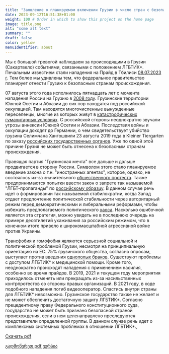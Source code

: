 ```yaml
---
title: "Заявление о планируемом включении Грузии в число стран с безопасным происхождением" # Title of your project
date: 2023-09-12T16:51:38+01:00
weight: 100 # Order in which to show this project on the home page
image: title.png
alt: "some alt text"
summary: ""
draft: false
color: yellow
menuIdentifier: about
---
```


Мы с большой тревогой наблюдаем за происходящими в Грузии (Сакартвело) событиями, связанными с положением ЛГБТИК\*. Печальным известием стали нападения на Прайд в Тбилиси [08.07.2023 г](https://edition.cnn.com/2023/07/08/europe/tbilisi-georgia-anti-lgbtq-pride-festival-intl/index.html). Тем более мы удивлены тем, что федеральное правительство планирует отнести Грузию к безопасным странам происхождения.

07 августа этого года исполнилось пятнадцать лет с момента нападения России на Грузию в [2008 году](https://www.dekoder.org/de/gnose/georgienkrieg-suedossetien-abchasien-2008). Грузинские территории Южной Осетии и Абхазии до сих пор находятся под российской оккупацией. Там находятся многочисленные вынужденные переселенцы, многие из которых живут в [катастрофических гуманитарных условиях](https://www.aljazeera.com/news/2023/8/23/russias-medvedev-warns-georgian-breakaway-regions-could-be-annexed). С российской стороны неоднократно звучали угрозы аннексии Южной Осетии и Абхазии. Последствия войны и оккупации доходят до Германии, о чем свидетельствует убийство грузина Селимчана Хангошвили 23 августа 2019 года в Kleiner Tiergarten по заказу [российских государственных органов](https://www.berlin.de/gerichte/presse/pressemitteilungen-der-ordentlichen-gerichtsbarkeit/2021/pressemitteilung.1161570.php). Уже по одной этой причине Грузия не может быть отнесена к безопасным странам происхождения.

Правящая партия "Грузинская мечта" все дальше и дальше продвигается в сторону России. Символом этого стало планируемое введение закона о т.н. "иностранных агентах", которое, однако, не состоялось из-за значительного [общественного протеста](https://www.thenation.com/article/archive/georgia-tbilisi-pride-fest-lgbtq-european-union/). Также предпринимаются попытки ввести закон о запрете так называемой "ЛГБТ-пропаганды" по [российскому образцу](https://jam-news.net/lgbtq-propaganda-ban-rejected/). В данном случае речь идет о формировании так называемой стабилократии, когда Запад отдает предпочтение политической стабильности через авторитарный режим перед демократическими и либеральными реформами, чтобы избежать предполагаемого политического [хаоса](https://newlinesmag.com/argument/in-the-balkans-stability-may-not-be-the-answer/). Насколько ошибочной является эта стратегия, можно увидеть не в последнюю очередь на примере десятилетий ухаживания за российским режимом, что в конечном итоге привело к широкомасштабной агрессивной войне против Украины.

Трансфобия и гомофобия являются серьезной социальной и политической проблемой Грузии, несмотря на принципиальную ориентацию на ЕС. 75% грузинского общества, согласно опросам, выступает против введения
[однополых браков](https://www.goethe.de/ins/ro/de/kul/sup/unp/24107951.html). Существуют проблемы с доступом ЛГБТИК\* к медицинской помощи. Кроме того, неоднократно происходят нападения с применением насилия, особенно во время прайдов. В 2019, 2021 и текущем году мероприятия приходилось отменять или прекращать из-за насильственных контрпротестов со стороны правых организаций. В 2021 году, в ходе подобного нападения погиб видеооператор. Спастись внутри страны для ЛГБТИК\* невозможно. Грузинское государство также не желает и не может обеспечить достаточную защиту ЛГБТИК\*. Согласно прецедентному праву Федерального конституционного суда, государство не может быть признано безопасной страной происхождения, если в нем целенаправлено преследуются представители определенной группы. В данном случае речь идет о комплексных системных проблемах в отношении ЛГБТИК\*.,

[Скачать pdf](https://quarteera.de/files/actual/Stellungnahme%20zur%20geplanten%20Einstufung%20Georgiens%20als%20sicheres%20Herkunftsland_ru.pdf)

[გადმოწერეთ pdf ვერსია](https://quarteera.de/files/actual/Stellungnahme%20zur%20geplanten%20Einstufung%20Georgiens%20als%20sicheres%20Herkunftsland_geo.pdf)
